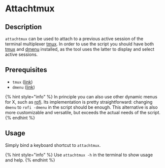 # Attachtmux

## Description

`attachtmux` can be used to attach to a previous active session of the terminal multiplexer [tmux](https://en.wikipedia.org/wiki/Tmux). In order to use the script you should have both [tmux](https://en.wikipedia.org/wiki/Tmux) and [dmenu](https://tools.suckless.org/dmenu/) installed, as the tool uses the latter to display and select active sessions.

## Prerequisites

* `tmux` \([link](https://en.wikipedia.org/wiki/Tmux)\) 
* `dmenu` \([link](https://tools.suckless.org/dmenu/)\)

{% hint style="info" %}
In principle you can also use other dynamic menus for X, such as [rofi](https://github.com/davatorium/rofi). Its implementation is pretty straightforward: changing `dmenu` to `rofi -dmenu` in the script should be enough. This alternative is also more customizable and versatile, but exceeds the actual needs of the script.
{% endhint %}

## Usage

Simply bind a keyboard shortcut to `attachtmux`.

{% hint style="info" %}
Use `attachtmux -h` in the terminal to show usage and help.
{% endhint %}


